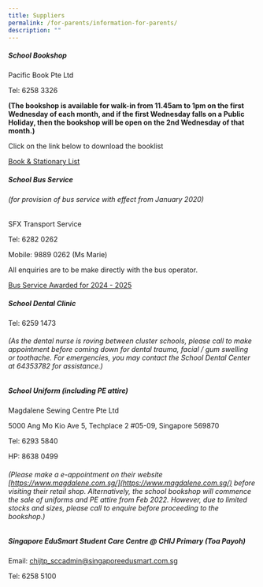 ```yaml
---
title: Suppliers
permalink: /for-parents/information-for-parents/
description: ""
---
```

##### School Bookshop

Pacific Book Pte Ltd

Tel: 6258 3326

**(The bookshop is available for walk-in from 11.45am to 1pm on the first Wednesday of each month, and if the first Wednesday falls on a Public Holiday, then the bookshop will be open on the 2nd Wednesday of that month.)**

Click on the link below to download the booklist

[Book & Stationary List](https://www.chijpritoapayoh.moe.edu.sg/for-parents/booklists/)

##### School Bus Service
###### (for provision of bus service with effect from January 2020)

SFX Transport Service

Tel: 6282 0262

Mobile: 9889 0262 (Ms Marie)

All enquiries are to be make directly with the bus operator.

[Bus Service Awarded for 2024 - 2025](/files/school%20bus%20awarded%202024%20to%202025.pdf)

##### School Dental Clinic

Tel: 6259 1473

###### (As the dental nurse is roving between cluster schools, please call to make appointment before coming down for dental trauma, facial / gum swelling or toothache.  For emergencies, you may contact the School Dental Center at 64353782 for assistance.)

##### School Uniform (including PE attire)

Magdalene Sewing Centre Pte Ltd

5000 Ang Mo Kio Ave 5, Techplace 2 #05-09, Singapore 569870

Tel: 6293 5840

HP: 8638 0499

###### (Please make a e-appointment on their website [https://www.magdalene.com.sg/](https://www.magdalene.com.sg/) before visiting their retail shop. Alternatively, the school bookshop will commence the sale of uniforms and PE attire from Feb 2022. However, due to limited stocks and sizes, please call to enquire before proceeding to the bookshop.)

##### Singapore EduSmart Student Care Centre @ CHIJ Primary (Toa Payoh)

Email: chijtp_sccadmin@singaporeedusmart.com.sg

Tel: 6258 5100